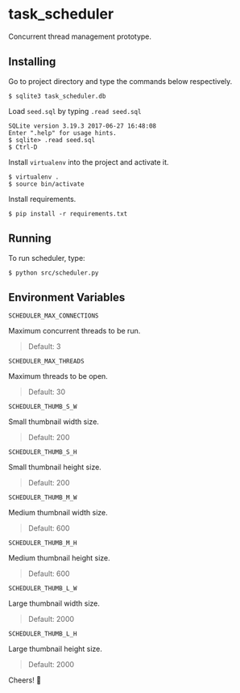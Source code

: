 # task_scheduler

Concurrent thread management prototype.

## Installing

Go to project directory and type the commands below respectively.

```
$ sqlite3 task_scheduler.db
```

Load `seed.sql` by typing `.read seed.sql`
```
SQLite version 3.19.3 2017-06-27 16:48:08
Enter ".help" for usage hints.
$ sqlite> .read seed.sql
$ Ctrl-D
```

Install `virtualenv` into the project and activate it.
```
$ virtualenv .
$ source bin/activate
```

Install requirements.
```
$ pip install -r requirements.txt
```

## Running

To run scheduler, type:
```
$ python src/scheduler.py
```

## Environment Variables

`SCHEDULER_MAX_CONNECTIONS`

Maximum concurrent threads to be run.

> Default: 3

`SCHEDULER_MAX_THREADS`

Maximum threads to be open.

> Default: 30

`SCHEDULER_THUMB_S_W`

Small thumbnail width size.

> Default: 200

`SCHEDULER_THUMB_S_H`

Small thumbnail height size.

> Default: 200

`SCHEDULER_THUMB_M_W`

Medium thumbnail width size.

> Default: 600

`SCHEDULER_THUMB_M_H`

Medium thumbnail height size.

> Default: 600

`SCHEDULER_THUMB_L_W`

Large thumbnail width size.

> Default: 2000

`SCHEDULER_THUMB_L_H`

Large thumbnail height size.

> Default: 2000


Cheers! :beers: